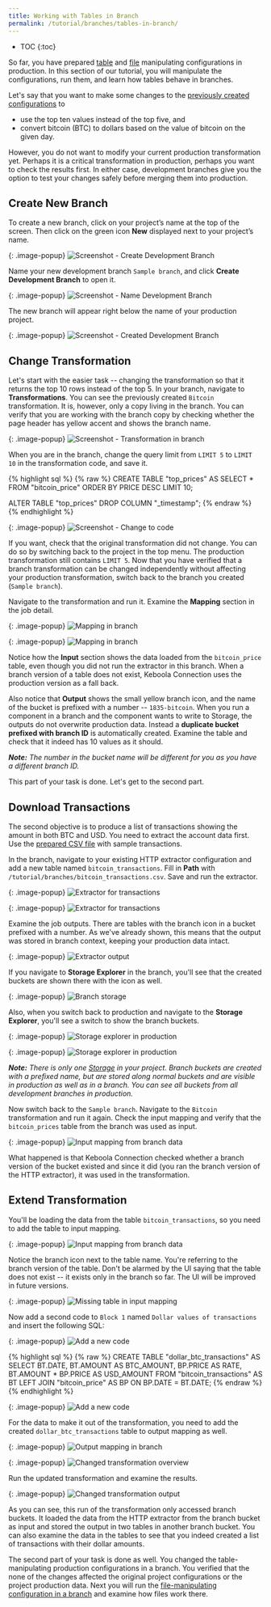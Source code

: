 ```yaml
---
title: Working with Tables in Branch
permalink: /tutorial/branches/tables-in-branch/
---
```


* TOC
{:toc}

So far, you have prepared [table](/tutorial/branches/prepare-tables/) and [file](/tutorial/branches/prepare-files/)
manipulating configurations in production. In this section of our tutorial, you will manipulate the configurations, 
run them, and learn how tables behave in branches.  

Let's say that you want to make some changes to the [previously created configurations](/tutorial/branches/prepare-tables/) to 

- use the top ten values instead of the top five, and 
- convert bitcoin (BTC) to dollars based on the value of bitcoin on the given day. 

However, you do not want to modify your current production transformation yet. Perhaps it is a critical transformation in 
production, perhaps you want to check the results first. In either case, development branches give you the option to test 
your changes safely before merging them into production.

## Create New Branch

To create a new branch, click on your project’s name at the top of the screen. Then click on the green icon **New** 
displayed next to your project’s name.

{: .image-popup}
![Screenshot - Create Development Branch](/tutorial/branches/figures/08-create-dev-branch.png)

Name your new development branch `Sample branch`, and click **Create Development Branch** to open it.

{: .image-popup}
![Screenshot - Name Development Branch](/tutorial/branches/figures/09-name-dev-branch.png)

The new branch will appear right below the name of your production project.

{: .image-popup}
![Screenshot - Created Development Branch](/tutorial/branches/figures/10-dev-branch-created.png)

## Change Transformation

Let's start with the easier task -- changing the transformation so that it returns the top 10 rows instead of 
the top 5. In your branch, navigate to **Transformations**. You can see the previously created `Bitcoin` transformation.
It is, however, only a copy living in the branch. You can verify that you are working with the branch copy by checking 
whether the page header has yellow accent and shows the branch name.

{: .image-popup}
![Screenshot - Transformation in branch](/tutorial/branches/figures/snflk-in-branch.png)

When you are in the branch, change the query limit from `LIMIT 5` to `LIMIT 10` in the transformation code, and save it.

{% highlight sql %}
{% raw %}
CREATE TABLE "top_prices" AS SELECT * FROM "bitcoin_price" ORDER BY PRICE DESC LIMIT 10;

ALTER TABLE "top_prices" DROP COLUMN "_timestamp";
{% endraw %}
{% endhighlight %}
    
{: .image-popup}
![Screenshot - Change to code](/tutorial/branches/figures/tranformation-branch-change-top-5.png)

If you want, check that the original transformation did not change. You can do so by switching back to the project in 
the top menu. The production transformation still contains `LIMIT 5`. Now that you have verified that a branch transformation 
can be changed independently without affecting your production transformation, switch back to the branch you created 
(`Sample branch`).

Navigate to the transformation and run it. Examine the **Mapping** section in the job detail.

{: .image-popup}
![Mapping in branch](/tutorial/branches/figures/mapping-in-branch.png)

{: .image-popup}
![Mapping in branch](/tutorial/branches/figures/mapping-in-branch-2.png)

Notice how the **Input** section shows the data loaded from the `bitcoin_price` table, even though you did not run the extractor in this branch. When a branch version of a table does not exist, Keboola Connection uses the production version as a fall back. 

Also notice that **Output** shows the small yellow branch icon, and the name of the bucket is prefixed with a number -- 
`1835-bitcoin`. When you run a component in a branch and the component wants to write to Storage, the outputs do not 
overwrite production data. Instead a **duplicate bucket prefixed with branch ID** is automatically created. Examine 
the table and check that it indeed has 10 values as it should.

***Note:** The number in the bucket name will be different for you as you have a different branch ID.*

This part of your task is done. Let's get to the second part.

## Download Transactions

The second objective is to produce a list of transactions showing the amount in both BTC and USD. You need to extract
the account data first. Use the [prepared CSV file](/tutorial/branches/bitcoin_transactions.csv) with sample transactions.

In the branch, navigate to your existing HTTP extractor configuration and add a new table named `bitcoin_transactions`. 
Fill in **Path** with `/tutorial/branches/bitcoin_transactions.csv`. Save and run the extractor.

{: .image-popup}
![Extractor for transactions](/tutorial/branches/figures/extractor-transactions.png)

{: .image-popup}
![Extractor for transactions](/tutorial/branches/figures/extractor-transactions-2.png)

Examine the job outputs. There are tables with the branch icon in a bucket prefixed with a number. As we've already shown, 
this means that the output was stored in branch context, keeping your production data intact.  

{: .image-popup}
![Extractor output](/tutorial/branches/figures/extractor-output.png)

If you navigate to **Storage Explorer** in the branch, you'll see that the created buckets are shown there with the icon 
as well.

{: .image-popup}
![Branch storage](/tutorial/branches/figures/dev-branch-storage.png)

Also, when you switch back to production and navigate to the **Storage Explorer**, you'll see a switch to show 
the branch buckets.

{: .image-popup}
![Storage explorer in production](/tutorial/branches/figures/storage-dev-buckets.png)

{: .image-popup}
![Storage explorer in production](/tutorial/branches/figures/storage-dev-buckets-2.png)

***Note:** There is only one [Storage](/storage/) in your project. Branch buckets are created with a prefixed name, 
but are stored along normal buckets and are visible in production as well as in a branch. You can see all buckets 
from all development branches in production.*

Now switch back to the `Sample branch`. Navigate to the `Bitcoin` transformation and run it again. Check the input mapping 
and verify that the `bitcoin_prices` table from the branch was used as input. 

{: .image-popup}
![Input mapping from branch data](/tutorial/branches/figures/input-mapping-from-branch.png)

What happened is that Keboola Connection checked whether a branch version of the bucket existed and since it did 
(you ran the branch version of the HTTP extractor), it was used in the transformation.

## Extend Transformation

You'll be loading the data from the table `bitcoin_transactions`, so you need to add the table to input mapping.

{: .image-popup}
![Input mapping from branch data](/tutorial/branches/figures/transformation-branch-input-mapping.png)

Notice the branch icon next to the table name. You're referring to the branch version of the table. Don't be alarmed by 
the UI saying that the table does not exist -- it exists only in the branch so far. The UI will be improved in future versions.

{: .image-popup}
![Missing table in input mapping](/tutorial/branches/figures/transformation-branch-input-mapping-missing.png)

Now add a second code to `Block 1` named `Dollar values of transactions` and insert the following SQL:

{: .image-popup}
![Add a new code](/tutorial/branches/figures/transformation-branch-add-code.png)

{% highlight sql %}
{% raw %}
CREATE TABLE "dollar_btc_transactions" AS 
SELECT 
    BT.DATE, 
    BT.AMOUNT AS BTC_AMOUNT, 
    BP.PRICE AS RATE,  
    BT.AMOUNT * BP.PRICE AS USD_AMOUNT
FROM 
    "bitcoin_transactions" AS BT
LEFT JOIN 
    "bitcoin_price" AS BP
        ON BP.DATE = BT.DATE;
{% endraw %}
{% endhighlight %}

{: .image-popup}
![Add a new code](/tutorial/branches/figures/transformation-branch-added-code.png)

For the data to make it out of the transformation, you need to add the created `dollar_btc_transactions` table 
to output mapping as well.

{: .image-popup}
![Output mapping in branch](/tutorial/branches/figures/output-mapping-branch-transformation.png)

{: .image-popup}
![Changed transformation overview](/tutorial/branches/figures/transformation-branch-overview.png)

Run the updated transformation and examine the results.

{: .image-popup}
![Changed transformation output](/tutorial/branches/figures/transformation-branch-output.png)

As you can see, this run of the transformation only accessed branch buckets. It loaded the data from the HTTP extractor 
from the branch bucket as input and stored the output in two tables in another branch bucket. You can also examine 
the data in the tables to see that you indeed created a list of transactions with their dollar amounts.

The second part of your task is done as well. You changed the table-manipulating production configurations in a branch. 
You verified that the none of the changes affected the original project configurations or the project production
data. Next you will run the [file-manipulating configuration in a branch](tutorial/branches/files-in-branch/) and 
examine how files work there.